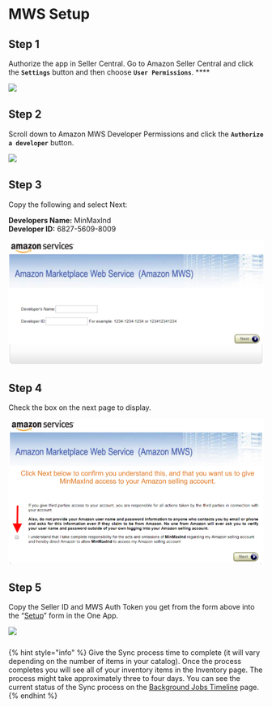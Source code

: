 # MWS Setup

## Step 1

Authorize the app in Seller Central. Go to Amazon Seller Central and click the **`Settings`** button and then choose **`User Permissions`**. ****

![](https://lh6.googleusercontent.com/hj0LV7A9EqCi2y66XBAEy2Sx_byd6uhYDkKTIAe2L9DCDGOpNFEHgrfGZqst_etdyU3nGsq7ddBOmEHNAfpsSIOTH3C510p2gn9Ihkd2KW7MTWlLDGwT3Yo9afsGwfjHMiVJNzTV)

## Step 2

Scroll down to Amazon MWS Developer Permissions and click the **`Authorize a developer`** button.

![](https://lh4.googleusercontent.com/yHenpS27H1MtgTdwQpLT4HR-2VfGvKeNLzFUpLPuf_SjIVtFaopTd7ULKmLvDvW5-dej9ef_oeCK9D4yNW60gaOa3fPLs3TRaB2HjEEDq8J2xmkHfmwfuLXww8H9oaEiYdX5aIwr)

## Step 3

Copy the following and select Next:

**Developers Name:** MinMaxInd  
**Developer ID:** 6827-5609-8009

![](../.gitbook/assets/screenshot-sellercentral.amazon.com-2018.09.26-01-29-35.png)

##  Step 4

Check the box on the next page to display. 

![](../.gitbook/assets/screenshot-sellercentral.amazon.com-2018.09.26-01-35-14%20%281%29.png)

## Step 5

Copy the Seller ID and MWS Auth Token you get from the form above into the “[Setup](https://oneapp.minmaxind.com/settings)” form in the One App.

![](https://lh3.googleusercontent.com/kCuA57L2fHSHa1cRRZ5piWRjHnYQqQ0AhIxX_8EMiLbkhTc65sIyUBWXZVxuKpdi4Bwx3Renx4xbSMOCc91aoVRUAnRBgL-73RzgNAoM8Qqt-iatqQqWAIkAY_sBbI0vbZQ3St8z)

### 

{% hint style="info" %}
Give the Sync process time to complete \(it will vary depending on the number of items in your catalog\). Once the process completes you will see all of your inventory items in the Inventory page. The process might take approximately three to four days. You can see the current status of the Sync process on the [Background Jobs Timeline](https://oneapp.minmaxind.com/background-tasks) page.
{% endhint %}

